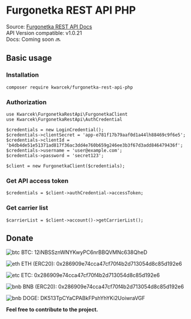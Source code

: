 
<h1>Furgonetka REST API PHP</h1>

Source: <a href="https://furgonetka.pl/api/rest" target="_blank">Furgonetka REST API Docs</a>  
API Version compatible: v1.0.21    
Docs: Coming soon 🔜

<h2>Basic usage</h2>
<h3>Installation</h3>

    composer require kwarcek/furgonetka-rest-api-php


<h3>Authorization</h3>

    use Kwarcek\FurgonetkaRestApi\FurgonetkaClient
    use Kwarcek\FurgonetkaRestApi\AuthCredential
    
    $credentials = new LoginCredential();
    $credentials->clientSecret = 'app-e781f17b79aaf0d1a44lh88469c9f6e5';
    $credentials->clientId = 'b4db4de51e51371ad817f36ac3dd4e760b659g246ee3b3f67d3add846479436f';
    $credentials->username = 'user@example.com';
    $credentials->password = 'secret123';
    
    $client = new FurgonetkaClient($credentials);

<h3>Get API access token</h3>

    $credentials = $client->authCredential->accessToken;


<h3>Get carrier list</h3>

    $carrierList = $client->account()->getCarrierList();

<h2>Donate</h2>
<p><img src="https://cdn.jsdelivr.net/gh/atomiclabs/cryptocurrency-icons@9ab8d6934b83a4aa8ae5e8711609a70ca0ab1b2b/svg/color/btc.svg" alt="btc">  BTC: 12iNBSSznWNYKwyPC6nrBBQVMNc638QheD</p>
<p><img src="https://cdn.jsdelivr.net/gh/atomiclabs/cryptocurrency-icons@9ab8d6934b83a4aa8ae5e8711609a70ca0ab1b2b/svg/color/eth.svg" alt="eth"> ETH (ERC20): 0x286909e74cca47cf70f4b2d713054d8c85d192e6</p>
<p><img src="https://cdn.jsdelivr.net/gh/atomiclabs/cryptocurrency-icons@9ab8d6934b83a4aa8ae5e8711609a70ca0ab1b2b/svg/color/etc.svg" alt="etc"> ETC: 0x286909e74cca47cf70f4b2d713054d8c85d192e6</p>
<p><img src="https://cdn.jsdelivr.net/gh/atomiclabs/cryptocurrency-icons@9ab8d6934b83a4aa8ae5e8711609a70ca0ab1b2b/svg/color/bnb.svg" alt="bnb"> BNB (ERC20): 0x286909e74cca47cf70f4b2d713054d8c85d192e6</p>  
<p><img src="https://cdn.jsdelivr.net/gh/atomiclabs/cryptocurrency-icons@9ab8d6934b83a4aa8ae5e8711609a70ca0ab1b2b/svg/color/doge.svg" alt="bnb"> DOGE: DK513TpCYaCPABkFPshYhYKi2UoiwraVGF</p>

<b style="padding-top: 10px;">Feel free to contribute to the project.</b>

